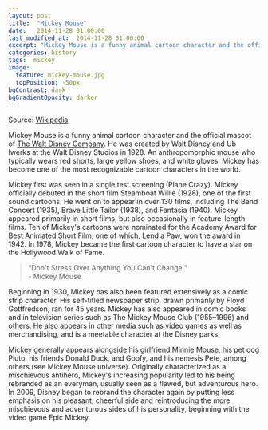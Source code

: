 ```yaml
---
layout: post
title:  "Mickey Mouse"
date:   2014-11-28 01:00:00
last_modified_at:  2014-11-28 01:00:00
excerpt: "Mickey Mouse is a funny animal cartoon character and the official mascot of..."
categories: history
tags:  mickey
image:
  feature: mickey-mouse.jpg
  topPosition: -50px
bgContrast: dark
bgGradientOpacity: darker
---
```

Source: [Wikipedia](https://en.wikipedia.org/wiki/Mickey_Mouse)

Mickey Mouse is a funny animal cartoon character and the official mascot of [The Walt Disney Company](https://en.wikipedia.org/wiki/The_Walt_Disney_Company). He was created by Walt Disney and Ub Iwerks at the Walt Disney Studios in 1928. An anthropomorphic mouse who typically wears red shorts, large yellow shoes, and white gloves, Mickey has become one of the most recognizable cartoon characters in the world.

Mickey first was seen in a single test screening (Plane Crazy). Mickey officially debuted in the short film Steamboat Willie (1928), one of the first sound cartoons. He went on to appear in over 130 films, including The Band Concert (1935), Brave Little Tailor (1938), and Fantasia (1940). Mickey appeared primarily in short films, but also occasionally in feature-length films. Ten of Mickey's cartoons were nominated for the Academy Award for Best Animated Short Film, one of which, Lend a Paw, won the award in 1942. In 1978, Mickey became the first cartoon character to have a star on the Hollywood Walk of Fame.

<blockquote class="largeQuote">“Don't Stress Over Anything You Can't Change.” <br/>- Mickey Mouse</blockquote>

Beginning in 1930, Mickey has also been featured extensively as a comic strip character. His self-titled newspaper strip, drawn primarily by Floyd Gottfredson, ran for 45 years. Mickey has also appeared in comic books and in television series such as The Mickey Mouse Club (1955–1996) and others. He also appears in other media such as video games as well as merchandising, and is a meetable character at the Disney parks.

Mickey generally appears alongside his girlfriend Minnie Mouse, his pet dog Pluto, his friends Donald Duck, and Goofy, and his nemesis Pete, among others (see Mickey Mouse universe). Originally characterized as a mischievous antihero, Mickey's increasing popularity led to his being rebranded as an everyman, usually seen as a flawed, but adventurous hero. In 2009, Disney began to rebrand the character again by putting less emphasis on his pleasant, cheerful side and reintroducing the more mischievous and adventurous sides of his personality, beginning with the video game Epic Mickey.
